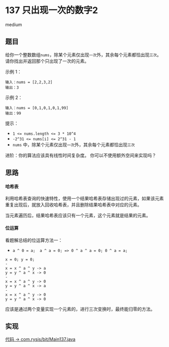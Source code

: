 # 137 只出现一次的数字2

medium

## 题目

给你一个整数数组`nums`，除某个元素仅出现`一次`外，其余每个元素都恰出现`三次`。请你找出并返回那个只出现了一次的元素。

示例 1：
```
输入：nums = [2,2,3,2]
输出：3
```
示例 2：
```
输入：nums = [0,1,0,1,0,1,99]
输出：99
```

提示：
- `1 <= nums.length <= 3 * 10^4`
- `-2^31 <= nums[i] <= 2^31 - 1`
- `nums` 中，除某个元素仅出现`一次`外，其余每个元素都恰出现`三次`

进阶：你的算法应该具有线性时间复杂度。 你可以不使用额外空间来实现吗？

## 思路

#### 哈希表

利用哈希表查询的快速特性，使用一个结果哈希表存储出现过的元素，如果该元素重复出现后，就放入回收哈希表，并且删除结果哈希表中对应的元素。

当元素遍历后，结果哈希表应该只有一个元素，这个元素就是结果的元素。

#### 位运算

看题解总结的位运算方法一：
- `a ^ 0 = a;  a ^ a = 0; => 0 ^ a ^ a = 0; 0 ^ a = a;`
```
x = 0; y = 0;
-
x = x ^ a ^ y -> a
y = y ^ a ^ x -> 0
-
x = x ^ a ^ y -> 0
y = y ^ a ^ x -> a
-
x = x ^ a ^ y -> 0
y = y ^ a ^ x -> 0
```

应该是通过两个变量实现一个元素的，进行三次变换时，最终能归零的方法。

## 实现

[代码 -> com.rysis/bit/Main137.java](../../src/com/rysis/bit/Main137.java)